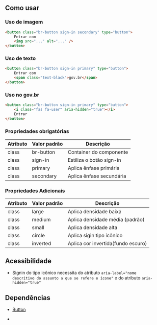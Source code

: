 [version]: # (1.1.1)

## Como usar

### Uso de imagem

```html
<button class="br-button sign-in secondary" type="button">
    Entrar com
    <img src="..." alt="..." />
</button>
```

### Uso de texto

```html
<button class="br-button sign-in primary" type="button">
    Entrar com
    <span class="text-black">gov.br</span>
</button>
```

### Uso no gov.br

```html
<button class="br-button sign-in primary" type="button">
    <i class="fas fa-user" aria-hidden="true"></i>
    Entrar
</button>
```

### Propriedades obrigatórias

| Atributo | Valor padrão | Descrição                |
| -------- | ------------ | ------------------------ |
| class    | br-button    | Container do componente  |
| class    | sign-in      | Estiliza o botão sign-in |
| class    | primary      | Aplica ênfase primária   |
| class    | secondary    | Aplica ênfase secundária |

### Propriedades Adicionais

| Atributo | Valor padrão | Descrição                       |
| -------- | ------------ | ------------------------------- |
| class    | large        | Aplica densidade baixa          |
| class    | medium       | Aplica densidade média (padrão) |
| class    | small        | Aplica densidade alta           |
| class    | circle       | Aplica sigin tipo icônico       |
| class    | inverted     | Aplica cor invertida(fundo escuro)|

## Acessibilidade

- Signin do tipo icônico necessita do atributo `aria-label="nome descritivo do assunto a que se refere o ícone"` e do atributo  `aria-hidden="true"`

## Dependências

- [Button](/ds/components/button)

-
